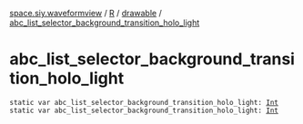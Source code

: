 [space.siy.waveformview](../../index.md) / [R](../index.md) / [drawable](index.md) / [abc_list_selector_background_transition_holo_light](./abc_list_selector_background_transition_holo_light.md)

# abc_list_selector_background_transition_holo_light

`static var abc_list_selector_background_transition_holo_light: `[`Int`](https://kotlinlang.org/api/latest/jvm/stdlib/kotlin/-int/index.html)
`static var abc_list_selector_background_transition_holo_light: `[`Int`](https://kotlinlang.org/api/latest/jvm/stdlib/kotlin/-int/index.html)